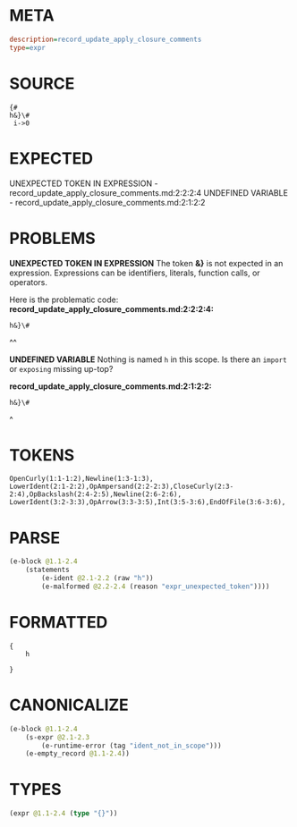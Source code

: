 # META
~~~ini
description=record_update_apply_closure_comments
type=expr
~~~
# SOURCE
~~~roc
{#
h&}\#
 i->0
~~~
# EXPECTED
UNEXPECTED TOKEN IN EXPRESSION - record_update_apply_closure_comments.md:2:2:2:4
UNDEFINED VARIABLE - record_update_apply_closure_comments.md:2:1:2:2
# PROBLEMS
**UNEXPECTED TOKEN IN EXPRESSION**
The token **&}** is not expected in an expression.
Expressions can be identifiers, literals, function calls, or operators.

Here is the problematic code:
**record_update_apply_closure_comments.md:2:2:2:4:**
```roc
h&}\#
```
 ^^


**UNDEFINED VARIABLE**
Nothing is named `h` in this scope.
Is there an `import` or `exposing` missing up-top?

**record_update_apply_closure_comments.md:2:1:2:2:**
```roc
h&}\#
```
^


# TOKENS
~~~zig
OpenCurly(1:1-1:2),Newline(1:3-1:3),
LowerIdent(2:1-2:2),OpAmpersand(2:2-2:3),CloseCurly(2:3-2:4),OpBackslash(2:4-2:5),Newline(2:6-2:6),
LowerIdent(3:2-3:3),OpArrow(3:3-3:5),Int(3:5-3:6),EndOfFile(3:6-3:6),
~~~
# PARSE
~~~clojure
(e-block @1.1-2.4
	(statements
		(e-ident @2.1-2.2 (raw "h"))
		(e-malformed @2.2-2.4 (reason "expr_unexpected_token"))))
~~~
# FORMATTED
~~~roc
{
	h
	
}
~~~
# CANONICALIZE
~~~clojure
(e-block @1.1-2.4
	(s-expr @2.1-2.3
		(e-runtime-error (tag "ident_not_in_scope")))
	(e-empty_record @1.1-2.4))
~~~
# TYPES
~~~clojure
(expr @1.1-2.4 (type "{}"))
~~~
